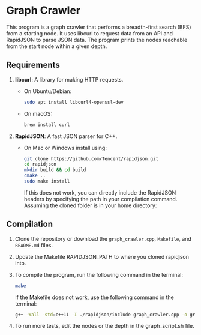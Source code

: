 # Graph Crawler

This program is a graph crawler that performs a breadth-first search (BFS) from a starting node. It uses libcurl to request data from an API and RapidJSON to parse JSON data. The program prints the nodes reachable from the start node within a given depth.

## Requirements

1. **libcurl**: A library for making HTTP requests.
   - On Ubuntu/Debian:
     ```bash
     sudo apt install libcurl4-openssl-dev
     ```
   - On macOS:
     ```bash
     brew install curl
     ```

2. **RapidJSON**: A fast JSON parser for C++.
   - On Mac or Windows install using:
     ```bash
     git clone https://github.com/Tencent/rapidjson.git
     cd rapidjson
     mkdir build && cd build
     cmake ..
     sudo make install
     ```

     If this does not work, you can directly include the RapidJSON headers by specifying the path in your
compilation command. Assuming the cloned folder is in your home directory:

## Compilation

1. Clone the repository or download the `graph_crawler.cpp`, `Makefile`, and `README.md` files.
   
2. Update the Makefile RAPIDJSON_PATH to where you cloned rapidjson into.

3. To compile the program, run the following command in the terminal:
   ```bash
   make
   ```
   If the Makefile does not work, use the following command in the terminal:
   ```bash
   g++ -Wall -std=c++11 -I ./rapidjson/include graph_crawler.cpp -o graph_crawler -lcurl
   ```
4. To run more tests, edit the nodes or the depth in the graph_script.sh file.

   
